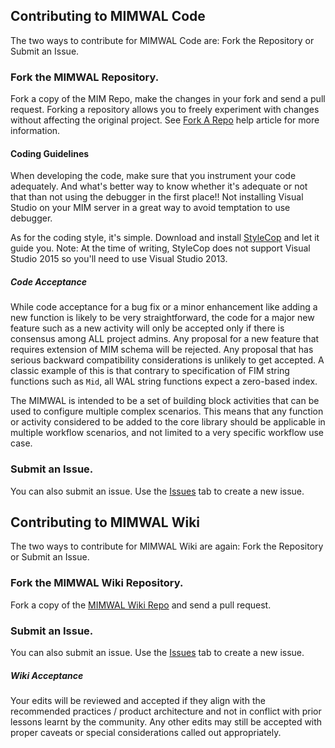 ## Contributing to MIMWAL Code

The two ways to contribute for MIMWAL Code are: Fork the Repository or Submit an Issue.

### Fork the MIMWAL Repository.

Fork a copy of the MIM Repo, make the changes in your fork and send a pull request. Forking a repository allows you to freely experiment with changes without affecting the original project. See [Fork A Repo](https://help.github.com/articles/fork-a-repo/) help article for more information.

#### Coding Guidelines

When developing the code, make sure that you instrument your code adequately. And what's better way to know whether it's adequate or not that than not using the debugger in the first place!! Not installing Visual Studio on your MIM server in a great way to avoid temptation to use debugger. 

As for the coding style, it's simple. Download and install [StyleCop](http://stylecop.codeplex.com/) and let it guide you. Note: At the time of writing, StyleCop does not support Visual Studio 2015 so you'll need to use Visual Studio 2013.

##### Code Acceptance

While code acceptance for a bug fix or a minor enhancement like adding a new function is likely to be very straightforward, the code for a major new feature such as a new activity will only be accepted only if there is consensus among ALL project admins. Any proposal for a new feature that requires extension of MIM schema will be rejected. Any proposal that has serious backward compatibility considerations is unlikely to get accepted. A classic example of this is that contrary to specification of FIM string functions such as `Mid`, all WAL string functions expect a zero-based index.

The MIMWAL is intended to be a set of building block activities that can be used to configure multiple complex scenarios.   This means that any function or activity considered to be added to the core library should be applicable in multiple workflow scenarios, and not limited to a very specific workflow use case.

### Submit an Issue.

You can also submit an issue. Use the [Issues](https://github.com/Microsoft/MIMWAL/issues) tab to create a new issue.


## Contributing to MIMWAL Wiki

The two ways to contribute for MIMWAL Wiki are again: Fork the Repository or Submit an Issue.

### Fork the MIMWAL Wiki Repository.

Fork a copy of the [MIMWAL Wiki Repo](https://github.com/Microsoft/MIMWAL/wiki) and send a pull request.

### Submit an Issue.

You can also submit an issue. Use the [Issues](https://github.com/Microsoft/MIMWAL/issues) tab to create a new issue.

##### Wiki Acceptance

Your edits will be reviewed and accepted if they align with the recommended practices / product architecture and not in conflict with prior lessons learnt by the community. Any other edits may still be accepted with proper caveats or special considerations called out appropriately.
